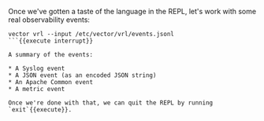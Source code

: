 Once we've gotten a taste of the language in the REPL, let's work with some real observability events:

```
vector vrl --input /etc/vector/vrl/events.jsonl
```{{execute interrupt}}

A summary of the events:

* A Syslog event
* A JSON event (as an encoded JSON string)
* An Apache Common event
* A metric event

Once we're done with that, we can quit the REPL by running `exit`{{execute}}.